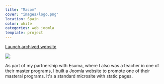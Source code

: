 ```yaml
---
title: "Macom"
cover: "images/logo.png"
location: Spain
color: white
categories: web joomla
template: project
---
```


<p class="align-center">
<a class="btn" role="button" href="http://macom.herokuapp.com" target="_blank">Launch archived website</a>
</p>

![](/work/macom/images/1.jpg)

As part of my partnership with Esuma, where I also was a teacher in one of their master programs, I built a Joomla website to promote one of their masteral programs. It's a standard microsite with static pages.
